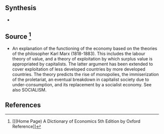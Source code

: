 ## Synthesis
- 
## Source [^1]
- An explanation of the functioning of the economy based on the theories of the philosopher Karl Marx (1818-1883). This includes the labour theory of value, and a theory of exploitation by which surplus value is appropriated by capitalists. The latter argument has been extended to cover exploitation of less developed countries by more developed countries. The theory predicts the rise of monopolies, the immiserization of the proletariat, an eventual breakdown in capitalist society due to under-consumption, and its replacement by a socialist economy. See also SOCIALISM.
## References

[^1]: [[(Home Page) A Dictionary of Economics 5th Edition by Oxford Reference]]